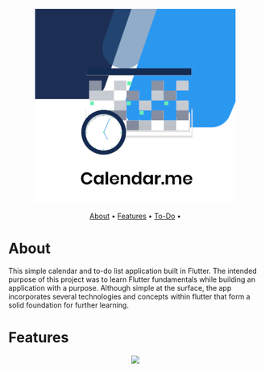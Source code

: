 
<p align='center'>
  <img src='assets/images/Calendar.Me.PNG' alt='Calendar.me Logo'>
</p>
<p align='center'>
  <a href='#About'>About</a>  • 
  <a href='#Features'>Features</a>  • 
  <a href='#About'>To-Do</a>  • 
</p>  

# About
This simple calendar and to-do list application built in Flutter. The intended purpose of this project was to learn Flutter fundamentals while building an application with a purpose. Although simple at the surface, the app incorporates several technologies and concepts within flutter that form a solid foundation for further learning.

# Features
<p align='center'>
<img src='assets/images/calendarme.gif' style="height:600px;">
</p>

